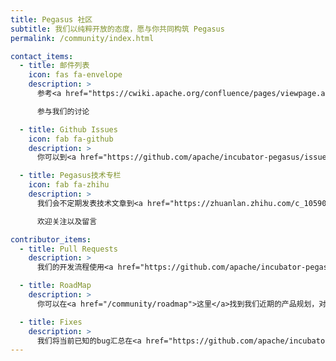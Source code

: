 ```yaml
---
title: Pegasus 社区
subtitle: 我们以纯粹开放的态度，愿与你共同构筑 Pegasus
permalink: /community/index.html

contact_items:
  - title: 邮件列表
    icon: fas fa-envelope
    description: >
      参考<a href="https://cwiki.apache.org/confluence/pages/viewpage.action?pageId=165222461">邮件订阅</a>文档，订阅我们的<a href="mailto: dev-subscribe@pegasus.apache.org">邮件列表</a>

      参与我们的讨论

  - title: Github Issues
    icon: fab fa-github
    description: >
      你可以到<a href="https://github.com/apache/incubator-pegasus/issues">Github Issues</a>向我们报告缺陷，提出改进的建议，以及咨询Pegasus使用中遇到的问题

  - title: Pegasus技术专栏
    icon: fab fa-zhihu
    description: >
      我们会不定期发表技术文章到<a href="https://zhuanlan.zhihu.com/c_1059090995865608192">Pegasus技术专栏</a>，

      欢迎关注以及留言

contributor_items:
  - title: Pull Requests
    description: >
      我们的开发流程使用<a href="https://github.com/apache/incubator-pegasus/pulls">Github Pull Request</a>机制。你的提交至少需要两个Pegasus Committer的Code Review都通过才可合入主干分支。即使你并不是Pegasus Committer，你也可以对代码提出review，你的建议可能会有助于我们发现问题。你可以参照<a href="/community/coding-guides">Coding Guides</a>的规范来提交代码。

  - title: RoadMap
    description: >
      你可以在<a href="/community/roadmap">这里</a>找到我们近期的产品规划，对那些你最感兴趣的需求，你可以与我们进行合作开发。此外，我们也会在每次<a href="/releases">版本发布</a>时向大家同步Pegasus当前已完成开发的功能以及目标。

  - title: Fixes
    description: >
      我们将当前已知的bug汇总在<a href="https://github.com/apache/incubator-pegasus/labels/type%2Fbug">Issues: type/bug</a>。如果你在使用中发现了任何问题，请通过Issues向我们反馈，你的问题反馈也是对我们相当大的帮助。此外，我们极其重视文档的规范化和易读性，这能够帮助我们更好的接入新用户。如果你在阅读文档时发现了问题，也可以向我们提出改进。
---
```

